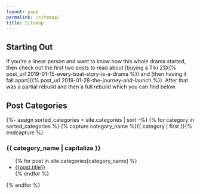 ```yaml
---
layout: page
permalink: /sitemap/
title: Sitemap
---
```


## Starting Out

If you're a linear person and want to know how this whole drama started, then check out the first two posts to read about [buying a Tiki 21]({% post_url 2019-01-15-every-boat-story-is-a-drama %}) and [then having it fall apart]({% post_url 2019-01-28-the-journey-and-launch %}). After that was a partial rebuild and then a full rebuild which you can find below.

## Post Categories

{%- assign sorted_categories = site.categories | sort -%}
{% for category in sorted_categories %}
  {% capture category_name %}{{ category | first }}{% endcapture %}
  <a name="{{ category_name }}"></a>
  <h3>{{ category_name | capitalize }}</h3>
  <ul>
    {% for post in site.categories[category_name] %}
      <li><a href="{{ post.url }}">{{post.title}}</a></li>
    {% endfor %}
  </ul>
{% endfor %}
